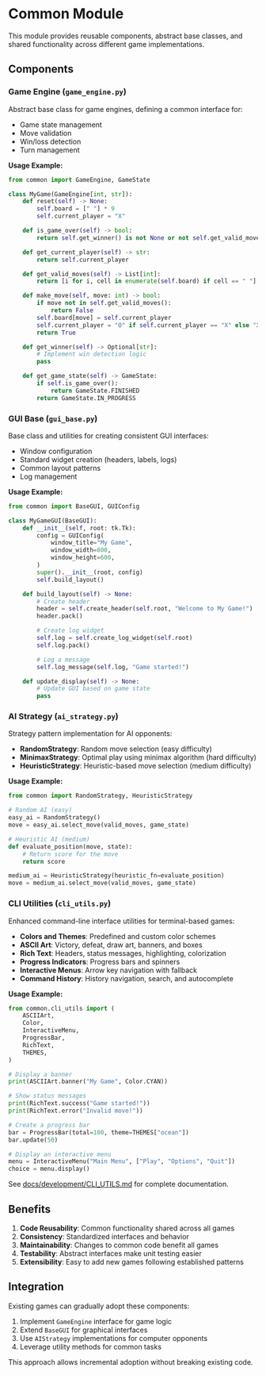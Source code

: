 # Common Module

This module provides reusable components, abstract base classes, and shared functionality across different game
implementations.

## Components

### Game Engine (`game_engine.py`)

Abstract base class for game engines, defining a common interface for:

- Game state management
- Move validation
- Win/loss detection
- Turn management

**Usage Example:**

```python
from common import GameEngine, GameState

class MyGame(GameEngine[int, str]):
    def reset(self) -> None:
        self.board = [" "] * 9
        self.current_player = "X"

    def is_game_over(self) -> bool:
        return self.get_winner() is not None or not self.get_valid_moves()

    def get_current_player(self) -> str:
        return self.current_player

    def get_valid_moves(self) -> List[int]:
        return [i for i, cell in enumerate(self.board) if cell == " "]

    def make_move(self, move: int) -> bool:
        if move not in self.get_valid_moves():
            return False
        self.board[move] = self.current_player
        self.current_player = "O" if self.current_player == "X" else "X"
        return True

    def get_winner(self) -> Optional[str]:
        # Implement win detection logic
        pass

    def get_game_state(self) -> GameState:
        if self.is_game_over():
            return GameState.FINISHED
        return GameState.IN_PROGRESS
```

### GUI Base (`gui_base.py`)

Base class and utilities for creating consistent GUI interfaces:

- Window configuration
- Standard widget creation (headers, labels, logs)
- Common layout patterns
- Log management

**Usage Example:**

```python
from common import BaseGUI, GUIConfig

class MyGameGUI(BaseGUI):
    def __init__(self, root: tk.Tk):
        config = GUIConfig(
            window_title="My Game",
            window_width=800,
            window_height=600,
        )
        super().__init__(root, config)
        self.build_layout()

    def build_layout(self) -> None:
        # Create header
        header = self.create_header(self.root, "Welcome to My Game!")
        header.pack()

        # Create log widget
        self.log = self.create_log_widget(self.root)
        self.log.pack()

        # Log a message
        self.log_message(self.log, "Game started!")

    def update_display(self) -> None:
        # Update GUI based on game state
        pass
```

### AI Strategy (`ai_strategy.py`)

Strategy pattern implementation for AI opponents:

- **RandomStrategy**: Random move selection (easy difficulty)
- **MinimaxStrategy**: Optimal play using minimax algorithm (hard difficulty)
- **HeuristicStrategy**: Heuristic-based move selection (medium difficulty)

**Usage Example:**

```python
from common import RandomStrategy, HeuristicStrategy

# Random AI (easy)
easy_ai = RandomStrategy()
move = easy_ai.select_move(valid_moves, game_state)

# Heuristic AI (medium)
def evaluate_position(move, state):
    # Return score for the move
    return score

medium_ai = HeuristicStrategy(heuristic_fn=evaluate_position)
move = medium_ai.select_move(valid_moves, game_state)
```

### CLI Utilities (`cli_utils.py`)

Enhanced command-line interface utilities for terminal-based games:

- **Colors and Themes**: Predefined and custom color schemes
- **ASCII Art**: Victory, defeat, draw art, banners, and boxes
- **Rich Text**: Headers, status messages, highlighting, colorization
- **Progress Indicators**: Progress bars and spinners
- **Interactive Menus**: Arrow key navigation with fallback
- **Command History**: History navigation, search, and autocomplete

**Usage Example:**

```python
from common.cli_utils import (
    ASCIIArt,
    Color,
    InteractiveMenu,
    ProgressBar,
    RichText,
    THEMES,
)

# Display a banner
print(ASCIIArt.banner("My Game", Color.CYAN))

# Show status messages
print(RichText.success("Game started!"))
print(RichText.error("Invalid move!"))

# Create a progress bar
bar = ProgressBar(total=100, theme=THEMES["ocean"])
bar.update(50)

# Display an interactive menu
menu = InteractiveMenu("Main Menu", ["Play", "Options", "Quit"])
choice = menu.display()
```

See [docs/development/CLI_UTILS.md](../docs/development/CLI_UTILS.md) for complete documentation.

## Benefits

1. **Code Reusability**: Common functionality shared across all games
1. **Consistency**: Standardized interfaces and behavior
1. **Maintainability**: Changes to common code benefit all games
1. **Testability**: Abstract interfaces make unit testing easier
1. **Extensibility**: Easy to add new games following established patterns

## Integration

Existing games can gradually adopt these components:

1. Implement `GameEngine` interface for game logic
1. Extend `BaseGUI` for graphical interfaces
1. Use `AIStrategy` implementations for computer opponents
1. Leverage utility methods for common tasks

This approach allows incremental adoption without breaking existing code.
